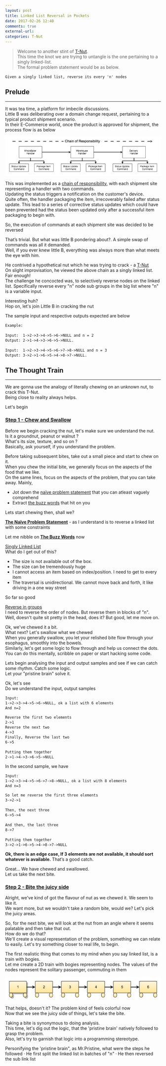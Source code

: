 ```yaml
---
layout: post
title: Linked List Reversal in Pockets
date: 2017-02-26 12:40
comments: true
external-url:
categories: T-Nut
---
```


>Welcome to another stint of [T-Nut](/blog/2017/02/21/technical-nuts/).<br>
This time the knot we are trying to untangle is the one pertaining to a singly linked-list.<br>
The formal problem statement would be as below.<br>

```
Given a singly linked list, reverse its every 'n' nodes
```

## Prelude
<hr>

It was tea time, a platform for imbecile discussions.<br>
Little B was deliberating over a domain change request, pertaining to a typical product shipment scenario.<br>
In their E-Commerce world, once the product is approved for shipment, the process flow is as below<br>

<img style="text-align: center" src="/assets/2017-02-26/chainOfResponsibility.png">

This was implemented as a [chain of responsibility](https://en.wikipedia.org/wiki/Chain-of-responsibility_pattern), with each shipment site representing a handler with two commands.<br>
Updating the status triggers a notification on the customer's device.<br>
Quite often, the handler packaging the item, irrecoverably failed after status update. This lead to a series of corrective status updates which could have been prevented had the status been updated only after a successful item packaging to begin with.<br>

So, the execution of commands at each shipment site was decided to be reversed<br>

That’s trivial. But what was little B pondering about?. A simple swap of  commands was all it demanded.<br>
Well, if you ever knew little B, everything was always more than what meets the eye with him.<br>

He contrived a hypothetical nut which he was trying to crack - a [T-Nut](/blog/2017/02/21/technical-nuts/)<br>
On slight improvisation, he viewed the above chain as a singly linked list. Fair enough!<br>
The challenge he concocted was, to selectively reverse nodes on the linked list. Specifically reverse every "n" node sub groups in the big list where "n" is a variable input.<br>

Interesting huh?<br>
Hop on, let's join Little B in cracking the nut<br>

The sample input and respective outputs expected are below<br>

```
Example:

Input:	1->2->3->4->5->6->NULL and n = 2
Output:	2->1->4->3->6->5->NULL.

Input:	1->2->3->4->5->6->7->8->NULL and n = 3
Output:	3->2->1->6->5->4->8->7->NULL.
```

## The Thought Train
<hr>

We are gonna use the analogy of literally chewing on an unknown nut, to crack this T-Nut.<br>
Being close to reality always helps.<br>

Let's begin<br>

### <u>Step 1 - Chew and Swallow</u>

Before we begin cracking the nut, let's make sure we understand the nut.<br>
Is it a groundnut, peanut or walnut ?<br> 
What's its size, texture, and so on ?<br>
Basically, ask yourself, if you understand the problem.<br>

Before taking subsequent bites, take out a small piece and start to chew on it.<br>
When you chew the initial bite, we generally focus on the aspects of the food that we like.<br>
On the same lines, focus on the aspects of the problem, that you can take away. Mainly,<br> 
* Jot down the <u>naïve problem statement</u> that you can atleast vaguely comprehend
* Extract <u>the buzz words</u> that hit on you

Lets start chewing then, shall we?<br>

<b><u>The Naïve Problem Statement</u></b> - as I understand is to reverse a linked list with some constraints<br>

Let me nibble on <b><u>The Buzz Words</u></b> now

<u>Singly Linked List</u><br>
What do I get out of this?
* The size is not available out of the box. 
* The size can be tremendously huge
* I cannot access an item based on index/position. I need to get to every item
* The traversal is unidirectional. We cannot move back and forth, it like driving in a one way street

So far so good

<u>Reverse in groups</u><br>
I need to reverse the order of nodes. But reverse them in blocks of "n".<br>
Well, doesn't quite sit pretty in the head, does it? But good, let me move on.

Ok, we've chewed it a bit.<br>
What next? Let's swallow what we chewed<br>
When you generally swallow, you let your relished bite flow through your esophagus, smoothly into the bowels.<br>
Similarly, let's get some logic to flow through and help us connect the dots.<br>
You can do this mentally, scribble on paper or start hacking some code.<br>

Lets begin analysing the input and output samples and see if we can catch some rhythm. Catch some logic.<br>
Let your "pristine brain" solve it.<br>

Ok, let's see<br>
Do we understand the input, output samples<br>

```
Input:
1->2->3->4->5->6->NULL, ok a list with 6 elements
And n=2
```

```
Reverse the first two elements
2->1
Reverse the next two
4->3
Finally, Reverse the last two
6->5

Putting them together
2->1->4->3->6->5->NULL
```

In the second sample, we have

```
Input:
1->2->3->4->5->6->7->8->NULL, ok a list with 8 elements
And n=3
```

```
So let me reverse the first three elements
3->2->1

Then, the next three
6->5->4

And then, the last three
8->7

Putting them together
3->2->1->6->5->4->8->7->NULL
```

**Ok, there is an edge case, If 3 elements are not available, it should sort whatever is available.**
That’s a good catch.

Great… We have chewed and swallowed.<br>
Let us take the next bite.

### <u>Step 2 - Bite the juicy side</u>

Alright, we've kind of got the flavour of nut as we chewed it. We seem to like it.<br>
We want more, but we wouldn't take a random bite, would we? Let's pick the juicy areas.<br>

So, for the next bite, we will look at the nut from an angle where it seems palatable and then take that out.<br>
How do we do that?<br>
We'll create a visual representation of the problem, something we can relate to easily. Let's try something closer to real life, to begin.<br>

The first realistic thing that comes to my mind when you say linked list, is a train with bogies.<br>
Let me create a 2D train with bogies representing nodes. The values of the nodes represent the solitary passenger, commuting in them<br>

<img style="text-align: center" src="/assets/2017-02-26/train.png">
	
That helps, doesn't it? The problem kind of feels colorful now<br>
Now that we see the juicy side of things, let's take the bite.<br>

Taking a bite is synonymous to doing analysis.<br>
This time, let's dig out the logic, that the 'pristine brain' natively followed to grasp the problem.<br>
Also, let's try to garnish that logic into a programming stereotype.

Personifying the 'pristine brain", as Mr.Pristine, what were the steps he followed
	· He first split the linked list in batches of "n"
	· He then reversed the sub link list














